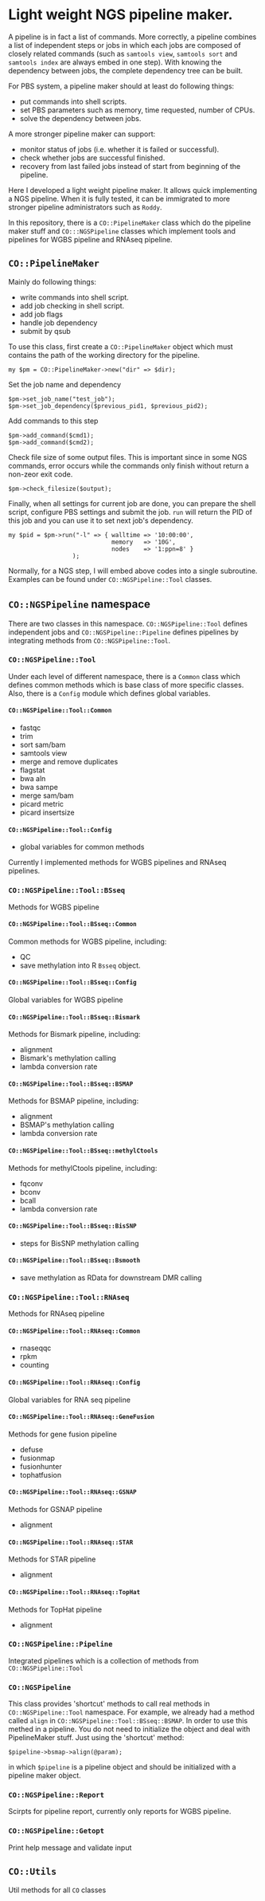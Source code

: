 # Light weight NGS pipeline maker.

A pipeline is in fact a list of commands. More correctly, a pipeline combines a
list of independent steps or jobs in which each jobs are composed of closely
related commands (such as `samtools view`, `samtools sort` and `samtools index`
are always embed in one step). With knowing the dependency between jobs, the 
complete dependency tree can be built.

For PBS system, a pipeline maker should at least do following things:

- put commands into shell scripts.
- set PBS parameters such as memory, time requested, number of CPUs.
- solve the dependency between jobs.

A more stronger pipeline maker can support:

- monitor status of jobs (i.e. whether it is failed or successful).
- check whether jobs are successful finished.
- recovery from last failed jobs instead of start from beginning of the pipeline.

Here I developed a light weight pipeline maker. It allows quick implementing
a NGS pipeline. When it is fully tested, it can be immigrated to more stronger
pipeline administrators such as `Roddy`.

In this repository, there is a `CO::PipelineMaker` class which do the pipeline
maker stuff and `CO:::NGSPipeline` classes which implement tools and pipelines
for WGBS pipeline and RNAseq pipeline.

## `CO::PipelineMaker`

Mainly do following things:

- write commands into shell script.
- add job checking in shell script.
- add job flags
- handle job dependency
- submit by qsub

To use this class, first create a `CO::PipelineMaker` object which must contains
the path of the working directory for the pipeline.

    my $pm = CO::PipelineMaker->new("dir" => $dir);
  
Set the job name and dependency

    $pm->set_job_name("test_job");
    $pm->set_job_dependency($previous_pid1, $previous_pid2);
  
Add commands to this step

    $pm->add_command($cmd1);
    $pm->add_command($cmd2);
  
Check file size of some output files. This is important since in some NGS commands,
error occurs while the commands only finish without return a non-zeor exit code.

    $pm->check_filesize($output);

Finally, when all settings for current job are done, you can prepare the shell
script, configure PBS settings and submit the job. `run` will return the PID of
this job and you can use it to set next job's dependency.

    my $pid = $pm->run("-l" => { walltime => '10:00:00',
	                             memory   => '10G',
					             nodes    => '1:ppn=8' }
			          );

Normally, for a NGS step, I will embed above codes into a single subroutine. 
Examples can be found under `CO::NGSPipeline::Tool` classes.

## `CO::NGSPipeline` namespace

There are two classes in this namespace. `CO::NGSPipeline::Tool` defines
independent jobs and `CO::NGSPipeline::Pipeline` defines pipelines by integrating
methods from `CO::NGSPipeline::Tool`.

### `CO::NGSPipeline::Tool`

Under each level of different namespace, there is a `Common` class which defines
common methods which is base class of more specific classes. Also, there is a 
`Config` module which defines global variables.

#### `CO::NGSPipeline::Tool::Common`
- fastqc
- trim
- sort sam/bam
- samtools view
- merge and remove duplicates
- flagstat
- bwa aln
- bwa sampe
- merge sam/bam
- picard metric
- picard insertsize
	
#### `CO::NGSPipeline::Tool::Config`
- global variables for common methods

Currently I implemented methods for WGBS pipelines and RNAseq pipelines.

### `CO::NGSPipeline::Tool::BSseq`

Methods for WGBS pipeline
	 
#### `CO::NGSPipeline::Tool::BSseq::Common`
Common methods for WGBS pipeline, including:

- QC
- save methylation into R `Bsseq` object.
	 
#### `CO::NGSPipeline::Tool::BSseq::Config`
Global variables for WGBS pipeline
	 
#### `CO::NGSPipeline::Tool::BSseq::Bismark`
Methods for Bismark pipeline, including:

- alignment
- Bismark's methylation calling
- lambda conversion rate
	 
#### `CO::NGSPipeline::Tool::BSseq::BSMAP`
Methods for BSMAP pipeline, including:

- alignment
- BSMAP's methylation calling
- lambda conversion rate
	 
#### `CO::NGSPipeline::Tool::BSseq::methylCtools`
Methods for methylCtools pipeline, including:

- fqconv
- bconv
- bcall
- lambda conversion rate
	 
#### `CO::NGSPipeline::Tool::BSseq::BisSNP`

- steps for BisSNP methylation calling

#### `CO::NGSPipeline::Tool::BSseq::Bsmooth`

- save methylation as RData for downstream DMR calling

### `CO::NGSPipeline::Tool::RNAseq`
Methods for RNAseq pipeline
	 
#### `CO::NGSPipeline::Tool::RNAseq::Common`

- rnaseqqc
- rpkm
- counting
	 
#### `CO::NGSPipeline::Tool::RNAseq::Config`
Global variables for RNA seq pipeline
	 
#### `CO::NGSPipeline::Tool::RNAseq::GeneFusion`
Methods for gene fusion pipeline

- defuse
- fusionmap
- fusionhunter
- tophatfusion
	 
#### `CO::NGSPipeline::Tool::RNAseq::GSNAP`
Methods for GSNAP pipeline

- alignment
	 
#### `CO::NGSPipeline::Tool::RNAseq::STAR`
Methods for STAR pipeline

- alignment
	 
#### `CO::NGSPipeline::Tool::RNAseq::TopHat`
Methods for TopHat pipeline

- alignment
 
### `CO::NGSPipeline::Pipeline`
Integrated pipelines which is a collection of methods from `CO::NGSPipeline::Tool`

### `CO::NGSPipeline`
This class provides 'shortcut' methods to call real methods in `CO::NGSPipeline::Tool`
namespace. For example, we already had a method called `align` in `CO::NGSPipeline::Tool::BSseq::BSMAP`.
In order to use this methed in a pipeline. You do not need to initialize the object
and deal with PipelineMaker stuff. Just using the 'shortcut' method:

    $pipeline->bsmap->align(@param);
	
in which `$pipeline` is a pipeline object and should be initialized with
a pipeline maker object.
  
### `CO::NGSPipeline::Report`
Scirpts for pipeline report, currently only reports for WGBS pipeline.
  
### `CO::NGSPipeline::Getopt`
Print help message and validate input
  
## `CO::Utils`
Util methods for all `CO` classes
